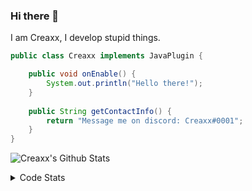 ### Hi there 👋

I am Creaxx, I develop stupid things. 

```java
public class Creaxx implements JavaPlugin {

    public void onEnable() {
        System.out.println("Hello there!");
    }
    
    public String getContactInfo() {
        return "Message me on discord: Creaxx#0001";
    }
}
```

![Creaxx's Github Stats](https://github-readme-stats.vercel.app/api?username=CreaxxOG&show_icons=true&theme=dark&count_private=true)

<details>
  <summary>Code Stats</summary>

<!--START_SECTION:waka-->
![Code Time](http://img.shields.io/badge/Code%20Time-1%2C087%20hrs%2044%20mins-blue)

![Lines of code](https://img.shields.io/badge/From%20Hello%20World%20I%27ve%20Written-169%20lines%20of%20code-blue)

**🐱 My GitHub Data** 

> 🏆 359 Contributions in the Year 2023
 > 
> 📦 66.2 kB Used in GitHub's Storage 
 > 
> 🚫 Not Opted to Hire
 > 
> 📜 4 Public Repositories 
 > 
> 🔑 2 Private Repositories  
 > 
**I'm an Early 🐤** 

```text
🌞 Morning    77 commits     ██░░░░░░░░░░░░░░░░░░░░░░░   7.94% 
🌆 Daytime    481 commits    ████████████░░░░░░░░░░░░░   49.59% 
🌃 Evening    394 commits    ██████████░░░░░░░░░░░░░░░   40.62% 
🌙 Night      18 commits     ░░░░░░░░░░░░░░░░░░░░░░░░░   1.86%

```
📅 **I'm Most Productive on Saturday** 

```text
Monday       94 commits     ██░░░░░░░░░░░░░░░░░░░░░░░   9.69% 
Tuesday      164 commits    ████░░░░░░░░░░░░░░░░░░░░░   16.91% 
Wednesday    106 commits    ██░░░░░░░░░░░░░░░░░░░░░░░   10.93% 
Thursday     104 commits    ██░░░░░░░░░░░░░░░░░░░░░░░   10.72% 
Friday       102 commits    ██░░░░░░░░░░░░░░░░░░░░░░░   10.52% 
Saturday     256 commits    ██████░░░░░░░░░░░░░░░░░░░   26.39% 
Sunday       144 commits    ███░░░░░░░░░░░░░░░░░░░░░░   14.85%

```


📊 **This Week I Spent My Time On** 

```text
💬 Programming Languages: 
No Activity Tracked This Week

🔥 Editors: 
No Activity Tracked This Week

```

**I Mostly Code in Java** 

```text
Java                     14 repos            ████████████████░░░░░░░░░   63.64% 
Kotlin                   7 repos             ████████░░░░░░░░░░░░░░░░░   31.82% 
EJS                      1 repo              █░░░░░░░░░░░░░░░░░░░░░░░░   4.55%

```



 Last Updated on 01/02/2023 18:26:30 UTC
<!--END_SECTION:waka-->
</details>

